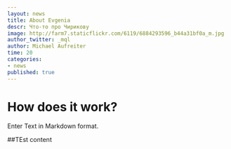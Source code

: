 ```yaml
---
layout: news
title: About Evgenia
descr: Что-то про Чирикову
image: http://farm7.staticflickr.com/6119/6884293596_b44a31bf0a_m.jpg
author_twitter: _mql
author: Michael Aufreiter
time: 20
categories:
- news
published: true
---
```


# How does it work?

Enter Text in Markdown format.

##TEst content